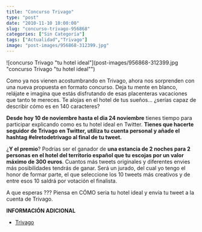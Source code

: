 ```yaml
---
title: "Concurso Trivago"
type: "post"
date: "2010-11-10 10:00:00"
slug: "concurso-trivago-956868"
categories: ["Sin Categoría"]
tags: ["Actualidad","Trivago"]
image: "post-images/956868-312399.jpg"
---
```


![concurso Trivago "tu hotel ideal"](post-images/956868-312399.jpg "concurso Trivago "tu hotel ideal"")

Como ya nos vienen acostumbrando en Trivago, ahora nos sorprenden con una nueva propuesta en formato concurso. Deja tu mente en blanco, relájate e imagina que estás disfrutando de esas placenteras vacaciones que tanto te mereces. Te alojas en el hotel de tus sueños... ¿serías capaz de describir cómo es en 140 caracteres?

**Desde hoy 10 de noviembre hasta el dia 24 noviembre** tienes tiempo para participar explicando como es tu hotel ideal en Twitter. **Tienes que hacerte seguidor de Trivago en Twitter, utiliza tu cuenta personal y añade el hashtag #elretodetrivago al final de tu tweet.**

¿**Y el premio**? Podrías ser el ganador de **una estancia de 2 noches para 2 personas en el hotel del territorio español que tu escojas por un valor máximo de 300 euros**. Cuantos más tweets originales y diferentes envies más posibilidades tendrás de ganar. Será un jurado, del cual yo tengo el honor de formar parte, el que seleccione los 10 tweets más creativos y de entre esos 10 saldrá por votación el finalista.

A que esperas ??? Piensa en CÓMO seria tu hotel ideal y envia tu tweet a la cuenta de Trivago.

**INFORMACIÓN ADICIONAL**

- [Trivago](http://www.trivago.es/concurso)
